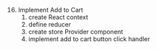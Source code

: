 16. Implement Add to Cart
    1. create React context
    2. define reducer
    3. create store Provider component
    4. implement add to cart button click handler
